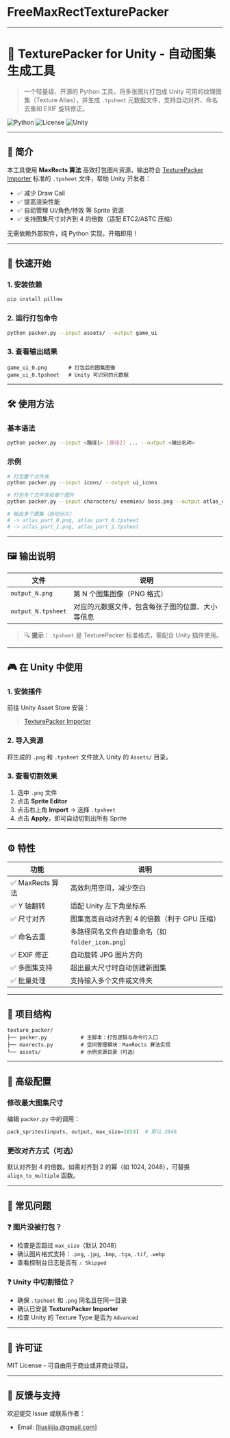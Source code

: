 # FreeMaxRectTexturePacker

---

# 🧩 TexturePacker for Unity - 自动图集生成工具

> 一个轻量级、开源的 Python 工具，将多张图片打包成 Unity 可用的纹理图集（Texture Atlas），并生成 `.tpsheet` 元数据文件，支持自动对齐、命名去重和 EXIF 旋转修正。

![Python](https://img.shields.io/badge/Python-3.6%2B-blue)
![License](https://img.shields.io/badge/License-MIT-green)
![Unity](https://img.shields.io/badge/Unity-Compatible-brightgreen)

---

## 📌 简介

本工具使用 **MaxRects 算法** 高效打包图片资源，输出符合 [TexturePacker Importer](https://www.codeandweb.com/texturepacker/unity) 标准的 `.tpsheet` 文件，帮助 Unity 开发者：

- ✅ 减少 Draw Call
- ✅ 提高渲染性能
- ✅ 自动管理 UI/角色/特效 等 Sprite 资源
- ✅ 支持图集尺寸对齐到 4 的倍数（适配 ETC2/ASTC 压缩）

无需依赖外部软件，纯 Python 实现，开箱即用！

---

## 🚀 快速开始

### 1. 安装依赖

```bash
pip install pillow
```

### 2. 运行打包命令

```bash
python packer.py --input assets/ --output game_ui
```

### 3. 查看输出结果

```text
game_ui_0.png       # 打包后的图集图像
game_ui_0.tpsheet   # Unity 可识别的元数据
```

---

## 🛠️ 使用方法

### 基本语法

```bash
python packer.py --input <路径1> [路径2] ... --output <输出名称>
```

### 示例

```bash
# 打包整个文件夹
python packer.py --input icons/ --output ui_icons

# 打包多个文件夹和单个图片
python packer.py --input characters/ enemies/ boss.png --output atlas_characters

# 输出多个图集（自动分片）
# -> atlas_part_0.png, atlas_part_0.tpsheet
# -> atlas_part_1.png, atlas_part_1.tpsheet
```

---

## 🖼️ 输出说明

| 文件 | 说明 |
|------|------|
| `output_N.png` | 第 N 个图集图像（PNG 格式） |
| `output_N.tpsheet` | 对应的元数据文件，包含每张子图的位置、大小等信息 |

> 🔍 **提示**：`.tpsheet` 是 TexturePacker 标准格式，需配合 Unity 插件使用。

---

## 🎮 在 Unity 中使用

### 1. 安装插件

前往 Unity Asset Store 安装：
> [TexturePacker Importer](https://assetstore.unity.com/packages/tools/sprite-management/texturepacker-importer-84063)

### 2. 导入资源

将生成的 `.png` 和 `.tpsheet` 文件放入 Unity 的 `Assets/` 目录。

### 3. 查看切割效果

1. 选中 `.png` 文件
2. 点击 **Sprite Editor**
3. 点击右上角 **Import** → 选择 `.tpsheet`
4. 点击 **Apply**，即可自动切割出所有 Sprite

---

## ⚙️ 特性

| 功能 | 说明 |
|------|------|
| ✅ MaxRects 算法 | 高效利用空间，减少空白 |
| ✅ Y 轴翻转 | 适配 Unity 左下角坐标系 |
| ✅ 尺寸对齐 | 图集宽高自动对齐到 4 的倍数（利于 GPU 压缩） |
| ✅ 命名去重 | 多路径同名文件自动重命名（如 `folder_icon.png`） |
| ✅ EXIF 修正 | 自动旋转 JPG 图片方向 |
| ✅ 多图集支持 | 超出最大尺寸时自动创建新图集 |
| ✅ 批量处理 | 支持输入多个文件或文件夹 |

---

## 📂 项目结构

```
texture_packer/
├── packer.py           # 主脚本：打包逻辑与命令行入口
├── maxrects.py         # 空间管理模块：MaxRects 算法实现
└── assets/             # 示例资源目录（可选）
```

---

## 🔧 高级配置

### 修改最大图集尺寸

编辑 `packer.py` 中的调用：

```python
pack_sprites(inputs, output, max_size=1024)  # 默认 2048
```

### 更改对齐方式（可选）

默认对齐到 4 的倍数。如需对齐到 2 的幂（如 1024, 2048），可替换 `align_to_multiple` 函数。

---

## 🐛 常见问题

### ❓ 图片没被打包？

- 检查是否超过 `max_size`（默认 2048）
- 确认图片格式支持：`.png`, `.jpg`, `.bmp`, `.tga`, `.tif`, `.webp`
- 查看控制台日志是否有 `⚠️ Skipped`

### ❓ Unity 中切割错位？

- 确保 `.tpsheet` 和 `.png` 同名且在同一目录
- 确认已安装 **TexturePacker Importer**
- 检查 Unity 的 Texture Type 是否为 `Advanced`

---

## 📜 许可证

MIT License - 可自由用于商业或非商业项目。

---

## 💬 反馈与支持

欢迎提交 Issue 或联系作者：
- Email: [liusiiijia.@gmail.com]
